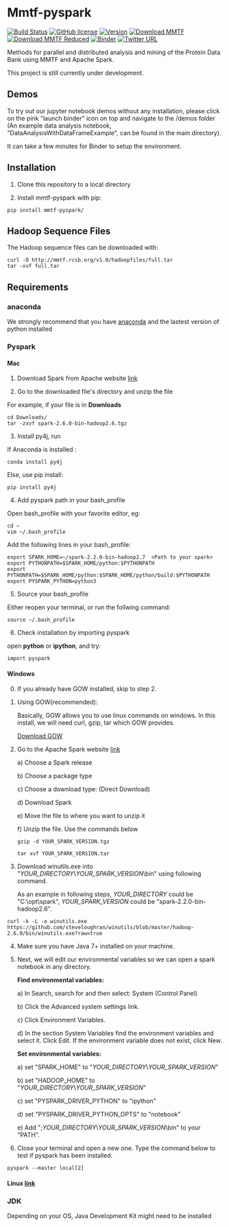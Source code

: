 # Mmtf-pyspark

[![Build Status](https://travis-ci.org/sbl-sdsc/mmtf-pyspark.svg?branch=master)](https://travis-ci.org/sbl-sdsc/mmtf-pyspark)
[![GitHub license](https://img.shields.io/github/license/sbl-sdsc/mmtf-pyspark.svg)](https://github.com/sbl-sdsc/mmtf-pyspark/blob/master/LICENSE)
[![Version](http://img.shields.io/badge/version-0.2.0-yellowgreen.svg?style=flat)](https://github.com/sbl-sdsc/mmtf-pyspark)
[![Download MMTF](http://img.shields.io/badge/download-MMTF_full-yellow.svg?style=flat)](https://mmtf.rcsb.org/v1.0/hadoopfiles/full.tar)
[![Download MMTF Reduced](http://img.shields.io/badge/download-MMTF_reduced-orange.svg?style=flat)](https://mmtf.rcsb.org/v1.0/hadoopfiles/reduced.tar)
[![Binder](https://mybinder.org/badge.svg)](https://mybinder.org/v2/gh/sbl-sdsc/mmtf-pyspark/master)
[![Twitter URL](https://img.shields.io/twitter/url/http/shields.io.svg?style=social)](https://twitter.com/mmtf_spec)

Methods for parallel and distributed analysis and mining of the Protein Data Bank using MMTF and Apache Spark.

This project is still currently under development.

## Demos
To try out our jupyter notebook demos without any installation, please click on the pink "launch binder" icon on top and navigate to the /demos folder (An example data analysis notebook, "DataAnalysisWithDataFrameExample", can be found in the main directory).

It can take a few minutes for Binder to setup the environment.

## Installation
1. Clone this repository to a local directory

2. Install mmtf-pyspark with pip:

```
pip install mmtf-pyspark/
```

## Hadoop Sequence Files

The Hadoop sequence files can be downloaded with:
```
curl -O http://mmtf.rcsb.org/v1.0/hadoopfiles/full.tar
tar -xvf full.tar
```

## Requirements

### anaconda
We strongly recommend that you have [anaconda](https://docs.continuum.io/anaconda/install/) and the lastest version of python installed

### Pyspark

#### Mac

1. Download Spark from Apache website [link](http://spark.apache.org/downloads.html)

2. Go to the downloaded file's directory and unzip the file

For example, if your file is in **Downloads**
```
cd Downloads/
tar -zxvf spark-2.6.0-bin-hadoop2.6.tgz
```

3. Install py4j, run

If Anaconda is installed :

```
conda install py4j
```

Else, use pip install:

```
pip install py4j
```

4. Add pyspark path in your bash_profile

Open bash_profile with your favorite editor, eg:

```
cd ~
vim ~/.bash_profile

```

Add the following lines in your bash_profile:

```
export SPARK_HOME=~/spark-2.2.0-bin-hadoop2.7  <Path to your spark>
export PYTHONPATH=$SPARK_HOME/python:$PYTHONPATH
export PYTHONPATH=$SPARK_HOME/python:$SPARK_HOME/python/build:$PYTHONPATH
export PYSPARK_PYTHON=python3
```

5. Source your bash_profile

Either reopen your terminal, or run the follwing command:

```
source ~/.bash_profile
```

6. Check installation by importing pyspark

open **python** or **ipython**, and try:

```
import pyspark
```

#### Windows

0.  If you already have GOW installed, skip to step 2.

1.  Using GOW(recommended):

    Basically, GOW allows you to use linux commands on windows. In this install, we will need curl, gzip, tar which GOW provides.

    [Download GOW](https://github.com/bmatzelle/gow/releases/download/v0.8.0/Gow-0.8.0.exe)

2.  Go to the Apache Spark website [link](http://spark.apache.org/downloads.html)

    a) Choose a Spark release

    b) Choose a package type

    c) Choose a download type: (Direct Download)

    d) Download Spark

    e) Move the file to where you want to unzip it

    f) Unzip the file. Use the commands below

    ```
    gzip -d YOUR_SPARK_VERSION.tgz

    tar xvf YOUR_SPARK_VERSION.tar
    ```

3.  Download winutils.exe into "_YOUR_DIRECTORY_\\_YOUR_SPARK_VERSION_\\bin" using following command.

    As an example in following steps, _YOUR_DIRECTORY_ could be "C:\opt\spark", _YOUR_SPARK_VERSION_ could be "spark-2.2.0-bin-hadoop2.6".

```
curl -k -L -o winutils.exe https://github.com/steveloughran/winutils/blob/master/hadoop-2.6.0/bin/winutils.exe?raw=true
```

4.  Make sure you have Java 7+ installed on your machine.

5.  Next, we will edit our environmental variables so we can open a spark notebook in any directory.

    **Find environmental variables:**

	a) In Search, search for and then select: System (Control Panel)

	b) Click the Advanced system settings link.

	c) Click Environment Variables.

	d) In the section System Variables find the environment variables and select it. Click Edit. If the environment variable does not exist, click New.

    **Set environmental variables:**

	a) set "SPARK_HOME" to "_YOUR_DIRECTORY_\\_YOUR_SPARK_VERSION_"

	b) set "HADOOP_HOME" to "_YOUR_DIRECTORY_\\_YOUR_SPARK_VERSION_"

	c) set "PYSPARK_DRIVER_PYTHON" to "ipython"

	d) set "PYSPARK_DRIVER_PYTHON_OPTS" to "notebook"

	e) Add ";_YOUR_DIRECTORY_\\_YOUR_SPARK_VERSION_\\bin" to your "PATH".

6.  Close your terminal and open a new one. Type the command below to test if pyspark has been installed.

```
pyspark --master local[2]
```

#### Linux [link](https://medium.com/@GalarnykMichael/install-spark-on-ubuntu-pyspark-231c45677de0)

### JDK

Depending on your OS, Java Development Kit might need to be installed
